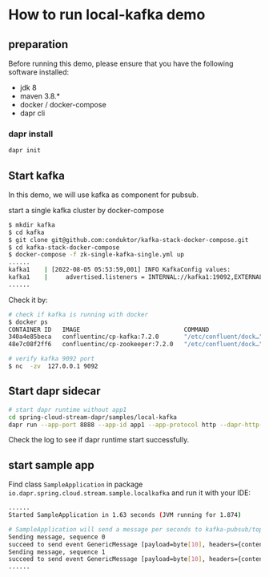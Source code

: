 # How to run local-kafka demo

## preparation

Before running this demo, please ensure that you have the following software installed:

- jdk 8
- maven 3.8.*
- docker / docker-compose
- dapr cli

### dapr install

```bash
dapr init
```

## Start kafka 

In this demo, we will use kafka as component for pubsub. 

start a single kafka cluster by docker-compose

```bash
$ mkdir kafka
$ cd kafka
$ git clone git@github.com:conduktor/kafka-stack-docker-compose.git
$ cd kafka-stack-docker-compose
$ docker-compose -f zk-single-kafka-single.yml up
......
kafka1    | [2022-08-05 05:53:59,001] INFO KafkaConfig values: 
kafka1    | 	advertised.listeners = INTERNAL://kafka1:19092,EXTERNAL://127.0.0.1:9092,DOCKER://host.docker.internal:29092
......
```

Check it by:

```bash
# check if kafka is running with docker
$ docker ps
CONTAINER ID   IMAGE                             COMMAND                  CREATED         STATUS                    PORTS                                                                      NAMES
340a4e85beca   confluentinc/cp-kafka:7.2.0       "/etc/confluent/dock…"   5 minutes ago   Up 5 minutes              0.0.0.0:9092->9092/tcp, 0.0.0.0:9999->9999/tcp, 0.0.0.0:29092->29092/tcp   kafka1
48e7c08f2ff6   confluentinc/cp-zookeeper:7.2.0   "/etc/confluent/dock…"   5 minutes ago   Up 5 minutes              2888/tcp, 0.0.0.0:2181->2181/tcp, 3888/tcp                                 zoo1

# verify kafka 9092 port
$ nc  -zv  127.0.0.1 9092
```

## Start dapr sidecar

```bash
# start dapr runtime without app1
cd spring-cloud-stream-dapr/samples/local-kafka 
dapr run --app-port 8888 --app-id app1 --app-protocol http --dapr-http-port 3501 --dapr-grpc-port 50001 --components-path=./components
```

Check the log to see if dapr runtime start successfully. 


## start sample app

Find class `SampleApplication` in package `io.dapr.spring.cloud.stream.sample.localkafka` and run it with your IDE:

```bash
......
Started SampleApplication in 1.63 seconds (JVM running for 1.874)

# SampleApplication will send a message per seconds to kafka-pubsub/topic1
Sending message, sequence 0
succeed to send event GenericMessage [payload=byte[10], headers={contentType=application/json, id=e2ac7e76-e4af-cf8b-e8f0-a80cead9fa7a, timestamp=1660619757796}]to kafka-pubsub/topic1
Sending message, sequence 1
succeed to send event GenericMessage [payload=byte[10], headers={contentType=application/json, id=8c99736a-cef8-36ba-0964-c384f3c7a3b9, timestamp=1660619759064}]to kafka-pubsub/topic1
......
```